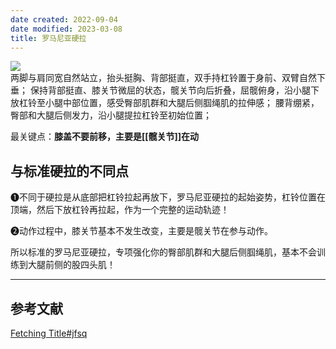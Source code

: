 ```yaml
---
date created: 2022-09-04
date modified: 2023-03-08
title: 罗马尼亚硬拉
---
```


![](https://img.oldwinter.top/20220904214914.png)  
两脚与肩同宽自然站立，抬头挺胸、背部挺直，双手持杠铃置于身前、双臂自然下垂；
保持背部挺直、膝关节微屈的状态，髋关节向后折叠，屈髋俯身，沿小腿下放杠铃至小腿中部位置，感受臀部肌群和大腿后侧腘绳肌的拉伸感；
腰背绷紧，臀部和大腿后侧发力，沿小腿提拉杠铃至初始位置；

最关键点：**膝盖不要前移，主要是[[髋关节]]在动**

## 与标准硬拉的不同点

❶不同于硬拉是从底部把杠铃拉起再放下，罗马尼亚硬拉的起始姿势，杠铃位置在顶端，然后下放杠铃再拉起，作为一个完整的运动轨迹！

❷动作过程中，膝关节基本不发生改变，主要是髋关节在参与动作。

所以标准的罗马尼亚硬拉，专项强化你的臀部肌群和大腿后侧腘绳肌，基本不会训练到大腿前侧的股四头肌！

---

## 参考文献

[Fetching Title#jfsq](https://zhuanlan.zhihu.com/p/22250124)
